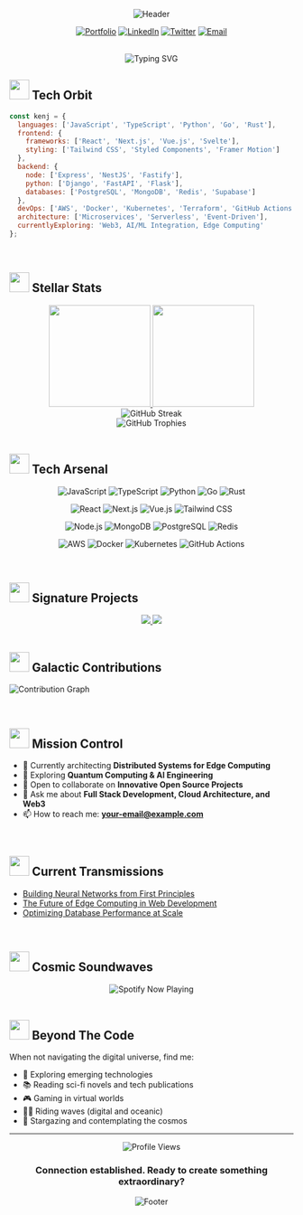<div align="center">
  
  ![Header](https://capsule-render.vercel.app/api?type=waving&color=0:5F7FFF,100:6B46C1&height=300&section=header&text=Kenj&fontSize=90&fontColor=ffffff&animation=fadeIn&fontAlignY=38&desc=Crafting%20Digital%20Experiences&descAlignY=55&descSize=20)

  [![Portfolio](https://img.shields.io/badge/Portfolio-100000?style=for-the-badge&logo=vercel&logoColor=white)](https://yourwebsite.com)
  [![LinkedIn](https://img.shields.io/badge/LinkedIn-0077B5?style=for-the-badge&logo=linkedin&logoColor=white)](https://linkedin.com/in/yourusername)
  [![Twitter](https://img.shields.io/badge/Twitter-1DA1F2?style=for-the-badge&logo=twitter&logoColor=white)](https://twitter.com/yourusername)
  [![Email](https://img.shields.io/badge/Email-D14836?style=for-the-badge&logo=gmail&logoColor=white)](mailto:your-email@example.com)
</div>

<br>

<div align="center">
  <img src="https://readme-typing-svg.herokuapp.com?font=Fira+Code&size=22&duration=3000&pause=1000&color=6B46C1&center=true&vCenter=true&width=500&lines=Full+Stack+Developer;Cloud+Architecture+Enthusiast;Open+Source+Contributor;AI+%26+ML+Explorer" alt="Typing SVG" />
</div>

## <img src="https://media.giphy.com/media/v1.Y2lkPTc5MGI3NjExcDlyZHliNTMzeWh3cTlpcXMwdGZtNmZ4aWM0cWFobG85MXo0MXMwcSZlcD12MV9pbnRlcm5hbF9naWZfYnlfaWQmY3Q9cw/jSKBmKkvo2dPQQtsR1/giphy.gif" width="35"> Tech Orbit

```javascript
const kenj = {
  languages: ['JavaScript', 'TypeScript', 'Python', 'Go', 'Rust'],
  frontend: {
    frameworks: ['React', 'Next.js', 'Vue.js', 'Svelte'],
    styling: ['Tailwind CSS', 'Styled Components', 'Framer Motion']
  },
  backend: {
    node: ['Express', 'NestJS', 'Fastify'],
    python: ['Django', 'FastAPI', 'Flask'],
    databases: ['PostgreSQL', 'MongoDB', 'Redis', 'Supabase']
  },
  devOps: ['AWS', 'Docker', 'Kubernetes', 'Terraform', 'GitHub Actions'],
  architecture: ['Microservices', 'Serverless', 'Event-Driven'],
  currentlyExploring: 'Web3, AI/ML Integration, Edge Computing'
};
```

<br>

## <img src="https://media.giphy.com/media/v1.Y2lkPTc5MGI3NjExYWJkMTBqZW9iY2VsMXZ3dGNrejlxYXRtbmNuMm1ldXIwOHZpdmY5YyZlcD12MV9pbnRlcm5hbF9naWZfYnlfaWQmY3Q9cw/cj87CxfRtrUifF3Ryk/giphy.gif" width="35"> Stellar Stats

<div align="center">
  <a href="https://github.com/kjyyx">
    <img height="180em" src="https://github-readme-stats.vercel.app/api?username=kjyyx&show_icons=true&theme=tokyonight&bg_color=0D1117&hide_border=true&border_radius=15&include_all_commits=true&count_private=true" />
    <img height="180em" src="https://github-readme-stats.vercel.app/api/top-langs/?username=kjyyx&layout=compact&theme=tokyonight&bg_color=0D1117&hide_border=true&border_radius=15" />
  </a>
</div>

<div align="center">
  <img src="https://github-readme-streak-stats.herokuapp.com?user=kjyyx&theme=tokyonight&background=0D1117&hide_border=true&border_radius=15" alt="GitHub Streak" />
</div>

<div align="center">
  <img src="https://github-profile-trophy.vercel.app/?username=kjyyx&theme=nord&column=7" alt="GitHub Trophies" />
</div>

<br>

## <img src="https://media.giphy.com/media/v1.Y2lkPTc5MGI3NjExM3g4M2I3a2Znb2ptNmllcTZ2dmNodHdvdTJ2MDVoMGgyMWNzaG9xeCZlcD12MV9pbnRlcm5hbF9naWZfYnlfaWQmY3Q9cw/WFZvB7VIXBgiz3oDXE/giphy.gif" width="35"> Tech Arsenal

<div align="center">
  
  ![JavaScript](https://img.shields.io/badge/JavaScript-F7DF1E?style=for-the-badge&logo=javascript&logoColor=black)
  ![TypeScript](https://img.shields.io/badge/TypeScript-3178C6?style=for-the-badge&logo=typescript&logoColor=white)
  ![Python](https://img.shields.io/badge/Python-3776AB?style=for-the-badge&logo=python&logoColor=white)
  ![Go](https://img.shields.io/badge/Go-00ADD8?style=for-the-badge&logo=go&logoColor=white)
  ![Rust](https://img.shields.io/badge/Rust-000000?style=for-the-badge&logo=rust&logoColor=white)
  
  ![React](https://img.shields.io/badge/React-61DAFB?style=for-the-badge&logo=react&logoColor=black)
  ![Next.js](https://img.shields.io/badge/Next.js-000000?style=for-the-badge&logo=nextdotjs&logoColor=white)
  ![Vue.js](https://img.shields.io/badge/Vue.js-4FC08D?style=for-the-badge&logo=vuedotjs&logoColor=white)
  ![Tailwind CSS](https://img.shields.io/badge/Tailwind_CSS-38B2AC?style=for-the-badge&logo=tailwind-css&logoColor=white)
  
  ![Node.js](https://img.shields.io/badge/Node.js-339933?style=for-the-badge&logo=nodedotjs&logoColor=white)
  ![MongoDB](https://img.shields.io/badge/MongoDB-47A248?style=for-the-badge&logo=mongodb&logoColor=white)
  ![PostgreSQL](https://img.shields.io/badge/PostgreSQL-316192?style=for-the-badge&logo=postgresql&logoColor=white)
  ![Redis](https://img.shields.io/badge/Redis-DC382D?style=for-the-badge&logo=redis&logoColor=white)
  
  ![AWS](https://img.shields.io/badge/AWS-232F3E?style=for-the-badge&logo=amazon-aws&logoColor=white)
  ![Docker](https://img.shields.io/badge/Docker-2496ED?style=for-the-badge&logo=docker&logoColor=white)
  ![Kubernetes](https://img.shields.io/badge/Kubernetes-326CE5?style=for-the-badge&logo=kubernetes&logoColor=white)
  ![GitHub Actions](https://img.shields.io/badge/GitHub_Actions-2088FF?style=for-the-badge&logo=github-actions&logoColor=white)
  
</div>

<br>

## <img src="https://media.giphy.com/media/v1.Y2lkPTc5MGI3NjExZ2g3OHk1ZXkyb2NnMjh0aHRrMXR6Z3ZqcHR2cGo5b29jcXZzMXY1NSZlcD12MV9pbnRlcm5hbF9naWZfYnlfaWQmY3Q9cw/hS42TuYYnANLFR9IRQ/giphy.gif" width="35"> Signature Projects

<div align="center">
  <a href="https://github.com/kjyyx/project-name">
    <img src="https://github-readme-stats.vercel.app/api/pin/?username=kjyyx&repo=project-name&theme=tokyonight&bg_color=0D1117&hide_border=true&border_radius=15" />
  </a>
  <a href="https://github.com/kjyyx/another-project">
    <img src="https://github-readme-stats.vercel.app/api/pin/?username=kjyyx&repo=another-project&theme=tokyonight&bg_color=0D1117&hide_border=true&border_radius=15" />
  </a>
</div>

<br>

## <img src="https://media.giphy.com/media/v1.Y2lkPTc5MGI3NjExOXg5eGNrZ3YzaWR0cGg1dXFrcm03MTAxYWtvMzNsMnQzdWFhYmpqeiZlcD12MV9pbnRlcm5hbF9naWZfYnlfaWQmY3Q9cw/LMt9638dO8dftAjtco/giphy.gif" width="35"> Galactic Contributions

![Contribution Graph](https://github-readme-activity-graph.vercel.app/graph?username=kjyyx&theme=react-dark&bg_color=0D1117&hide_border=true&line=5F7FFF&point=6B46C1)

<br>

## <img src="https://media.giphy.com/media/v1.Y2lkPTc5MGI3NjExdG91bGFna2ZyZmxvaWlmNTB0bzQzZ3prbzliaDc2b2VqMnhscmZkZSZlcD12MV9pbnRlcm5hbF9naWZfYnlfaWQmY3Q9cw/XEDIHHp3i8bVoYxdri/giphy.gif" width="35"> Mission Control

- 🔭 Currently architecting **Distributed Systems for Edge Computing**
- 🌱 Exploring **Quantum Computing & AI Engineering**
- 👯 Open to collaborate on **Innovative Open Source Projects**
- 💬 Ask me about **Full Stack Development, Cloud Architecture, and Web3**
- 📫 How to reach me: **your-email@example.com**

<br>

## <img src="https://media.giphy.com/media/v1.Y2lkPTc5MGI3NjExcXBkeTRqdmNudmJubXA5Y3g0d3loaXZxaWo2Y3NzMHJ6Y3RqajRiYiZlcD12MV9pbnRlcm5hbF9naWZfYnlfaWQmY3Q9cw/RJVw6tIfb2dIwTHFb0/giphy.gif" width="35"> Current Transmissions

<!-- BLOG-POST-LIST:START -->
- [Building Neural Networks from First Principles](https://yourblog.com/post1)
- [The Future of Edge Computing in Web Development](https://yourblog.com/post2)
- [Optimizing Database Performance at Scale](https://yourblog.com/post3)
<!-- BLOG-POST-LIST:END -->

<br>

## <img src="https://media.giphy.com/media/v1.Y2lkPTc5MGI3NjExODQza3ZoazE5bW1ndHRsamUxNHN2YzJrOThmeWx4NGV5MDhjcmhveCZlcD12MV9pbnRlcm5hbF9naWZfYnlfaWQmY3Q9cw/kbRb4eyCNC0aMz5x68/giphy.gif" width="35"> Cosmic Soundwaves

<div align="center">
  <img src="https://spotify-github-profile.vercel.app/api/view?uid=YOUR_SPOTIFY_USER_ID&cover_image=true&theme=novatorem&bar_color=6B46C1&bar_color_cover=false" alt="Spotify Now Playing" />
</div>

<br>

## <img src="https://media.giphy.com/media/v1.Y2lkPTc5MGI3NjExOW83M3E4cmVneDVvaXQxOW1taTBqa2R4MXIyam5taW5ueWE0dTF1OCZlcD12MV9pbnRlcm5hbF9naWZfYnlfaWQmY3Q9cw/3o7aD4ubUVr8EkgQF2/giphy.gif" width="35"> Beyond The Code

When not navigating the digital universe, find me:
- 🚀 Exploring emerging technologies
- 📚 Reading sci-fi novels and tech publications
- 🎮 Gaming in virtual worlds
- 🏄‍♂️ Riding waves (digital and oceanic)
- 🌌 Stargazing and contemplating the cosmos

---

<div align="center">
  <img src="https://komarev.com/ghpvc/?username=kjyyx&color=6B46C1&style=for-the-badge" alt="Profile Views" />
  
  <h3>Connection established. Ready to create something extraordinary?</h3>
  
  ![Footer](https://capsule-render.vercel.app/api?type=waving&color=0:5F7FFF,100:6B46C1&height=120&section=footer&text=&fontSize=90)
</div>
